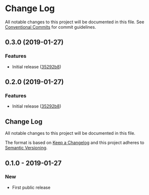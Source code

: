# Change Log

All notable changes to this project will be documented in this file.
See [Conventional Commits](https://conventionalcommits.org) for commit guidelines.

## 0.3.0 (2019-01-27)

### Features

* Initial release ([35292b8](https://bitbucket.org/codsen/codsen/src/master/packages/lect/commits/35292b8))

## 0.2.0 (2019-01-27)

### Features

* Initial release ([35292b8](https://bitbucket.org/codsen/codsen/src/master/packages/lect/commits/35292b8))

## Change Log

All notable changes to this project will be documented in this file.

The format is based on [Keep a Changelog](http://keepachangelog.com/)
and this project adheres to [Semantic Versioning](http://semver.org/).

## 0.1.0 - 2019-01-27

### New

* First public release
